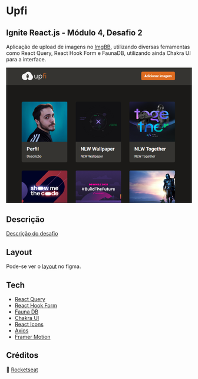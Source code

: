 # Upfi

## Ignite React.js - Módulo 4, Desafio 2

Aplicação de upload de imagens no [ImgBB][img_bb], utilizando diversas ferramentas como React Query, React Hook Form e FaunaDB, utilizando ainda Chakra UI para a interface.

<img src=".github/upfi.png" alt="Upfi cover" />

## Descrição

[Descrição do desafio][description]

## Layout

Pode-se ver o [layout][figma] no figma.

## Tech

- [React Query][react_query]
- [React Hook Form][react_hook_form]
- [Fauna DB][fauna_db]
- [Chakra UI][chakra_ui]
- [React Icons][react_icons]
- [Axios][axios]
- [Framer Motion][framer_motion]

[react_query]: https://react-query.tanstack.com
[react_hook_form]: https://react-hook-form.com
[fauna_db]: https://fauna.com
[chakra_ui]: https://chakra-ui.com
[axios]: https://github.com/axios/axios
[img_bb]: https://pt-br.imgbb.com
[react_icons]: https://react-icons.github.io/react-icons
[framer_motion]: https://www.framer.com/motion

[figma]: https://www.figma.com/file/FBNQKO523802V4MHcJia5y/Desafio-2-M%C3%B3dulo-4-ReactJS-Copyfuid=825800961521335351]
[description]: https://www.notion.so/Desafio-02-Upload-de-imagens-4cf1c3b1c1ad4a66961b6e48558cc3b8

## Créditos

🚀 [Rocketseat](https://www.rocketseat.com.br/)
